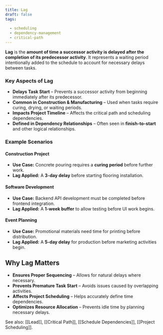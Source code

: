 ```yaml
---
title: Lag
draft: false
tags:
  
  - scheduling
  - dependency-management
  - critical-path
---
```


**Lag** is the **amount of time a successor activity is delayed after the completion of its predecessor activity**. It represents a waiting period intentionally added to the schedule to account for necessary delays between tasks.

### **Key Aspects of Lag**
- **Delays Task Start** – Prevents a successor activity from beginning immediately after its predecessor.
- **Common in Construction & Manufacturing** – Used when tasks require curing, drying, or waiting periods.
- **Impacts Project Timeline** – Affects the critical path and scheduling dependencies.
- **Defined in Dependency Relationships** – Often seen in **finish-to-start** and other logical relationships.

### **Example Scenarios**

#### **Construction Project**
- **Use Case:** Concrete pouring requires a **curing period** before further work.
- **Lag Applied:** A **3-day delay** before starting flooring installation.

#### **Software Development**
- **Use Case:** Backend API development must be completed before frontend integration.
- **Lag Applied:** A **1-week buffer** to allow testing before UI work begins.

#### **Event Planning**
- **Use Case:** Promotional materials need time for printing before distribution.
- **Lag Applied:** A **5-day delay** for production before marketing activities begin.

## **Why Lag Matters**
- **Ensures Proper Sequencing** – Allows for natural delays where necessary.
- **Prevents Premature Task Start** – Avoids issues caused by overlapping activities.
- **Affects Project Scheduling** – Helps accurately define time dependencies.
- **Optimizes Resource Allocation** – Prevents idle time by planning necessary delays.

See also: [[Lead]], [[Critical Path]], [[Schedule Dependencies]], [[Project Scheduling]].
